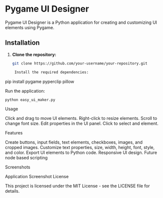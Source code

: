 # Pygame UI Designer

Pygame UI Designer is a Python application for creating and customizing UI elements using Pygame.

## Installation

1. **Clone the repository:**

   ```bash
   git clone https://github.com/your-username/your-repository.git

    Install the required dependencies:

    ```

pip install pygame pyperclip pillow

Run the application:

   ```bash
   python easy_ui_maker.py
   ```

Usage

   Click and drag to move UI elements.
   Right-click to resize elements.
   Scroll to change font size.
   Edit properties in the UI panel.
   Click to select and element.

Features

   Create buttons, input fields, text elements, checkboxes, images, and cropped images.
   Customize text properties, size, width, height, font, style, and color.
   Export UI elements to Python code.
   Responsive UI design.
   Future node based scripting

Screenshots

Application Screenshot
License

This project is licensed under the MIT License - see the LICENSE file for details.
